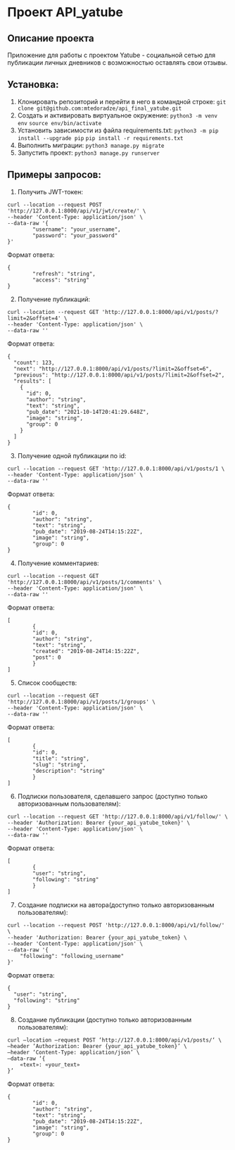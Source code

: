 # Проект API_yatube
## Описание проекта
Приложение для работы с проектом Yatube - социальной сетью для публикации личных дневников с возможностью оставлять свои отзывы.

## Установка:
1. Клонировать репозиторий и перейти в него в командной строке:
`git clone git@github.com:mtedoradze/api_final_yatube.git`
2. Cоздать и активировать виртуальное окружение:
`python3 -m venv env`
`source env/bin/activate`
3. Установить зависимости из файла requirements.txt:
`python3 -m pip install --upgrade pip`
`pip install -r requirements.txt`
4. Выполнить миграции:
`python3 manage.py migrate`
5. Запустить проект:
`python3 manage.py runserver`

## Примеры запросов:
1. Получить JWT-токен:
```
curl --location --request POST 'http://127.0.0.1:8000/api/v1/jwt/create/' \
--header 'Content-Type: application/json' \
--data-raw '{
		"username": "your_username",
		"password": "your_password"
}'
```
Формат ответа:
```
{
		"refresh": "string",
		"access": "string"
}
```
2. Получение публикаций:
```
curl --location --request GET 'http://127.0.0.1:8000/api/v1/posts/?limit=2&offset=4' \
--header 'Content-Type: application/json' \
--data-raw ''
```
Формат ответа:
```
{
  "count": 123,
  "next": "http://127.0.0.1:8000/api/v1/posts/?limit=2&offset=6",
  "previous": "http://127.0.0.1:8000/api/v1/posts/?limit=2&offset=2",
  "results": [
    {
      "id": 0,
      "author": "string",
      "text": "string",
      "pub_date": "2021-10-14T20:41:29.648Z",
      "image": "string",
      "group": 0
    }
  ]
}
```
3. Получение одной публикации по id:
```
curl --location --request GET 'http://127.0.0.1:8000/api/v1/posts/1 \
--header 'Content-Type: application/json' \
--data-raw ''
```
Формат ответа:
```
{
		"id": 0,
		"author": "string",
		"text": "string",
		"pub_date": "2019-08-24T14:15:22Z",
		"image": "string",
		"group": 0
}
```
4. Получение комментариев:
```
curl --location --request GET 'http://127.0.0.1:8000/api/v1/posts/1/comments' \
--header 'Content-Type: application/json' \
--data-raw ''
```
Формат ответа:
```
[
		{
		"id": 0,
		"author": "string",
		"text": "string",
		"created": "2019-08-24T14:15:22Z",
		"post": 0
		}
]
```
5. Список сообществ:
```
curl --location --request GET 'http://127.0.0.1:8000/api/v1/posts/1/groups' \
--header 'Content-Type: application/json' \
--data-raw ''
```
Формат ответа:
```
[
		{
		"id": 0,
		"title": "string",
		"slug": "string",
		"description": "string"
		}
]
```
6. Подписки пользователя, сделавшего запрос (доступно только авторизованным пользователям):
```
curl --location --request GET 'http://127.0.0.1:8000/api/v1/follow/' \
--header 'Authorization: Bearer {your_api_yatube_token}' \
--header 'Content-Type: application/json' \
--data-raw ''
```
Формат ответа:
```
[
		{
		"user": "string",
		"following": "string"
		}
]
```
7. Создание подписки на автора(доступно только авторизованным пользователям):
```
curl --location --request POST 'http://127.0.0.1:8000/api/v1/follow/' \
--header 'Authorization: Bearer {your_api_yatube_token} \
--header 'Content-Type: application/json' \
--data-raw '{
    "following": "following_username"
}'
```
Формат ответа:
```
{
  "user": "string",
  "following": "string"
}
```
8. Создание публикации (доступно только авторизованным пользователям):
```
curl —location —request POST ‘http://127.0.0.1:8000/api/v1/posts/‘ \
—header ‘Authorization: Bearer {your_api_yatube_token}’ \
—header ‘Content-Type: application/json’ \
—data-raw ‘{
    «text»: «your_text»
}’
```
Формат ответа:
```
{
		"id": 0,
		"author": "string",
		"text": "string",
		"pub_date": "2019-08-24T14:15:22Z",
		"image": "string",
		"group": 0
}
```